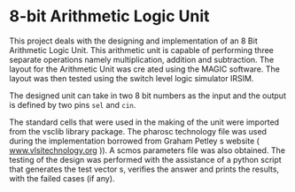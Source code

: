 # 8-bit Arithmetic Logic Unit

This project deals with the designing and implementation of an 8 Bit Arithmetic Logic Unit. This arithmetic unit is capable of performing three separate operations namely multiplication, addition and subtraction. The layout for the Arithmetic Unit was cre ated using the MAGIC software. The layout was then tested using the switch level logic simulator IRSIM. 

The designed unit can take in two 8 bit numbers as the input and the output is defined by two pins `sel` and `cin`.

The standard cells that were used in the making of the unit were imported from the vsclib library package. The pharosc technology file was used during the implementation borrowed from Graham Petley s website ( www.vlsitechnology.org )). A scmos parameters file was also obtained. The testing of the design was performed with the assistance of a python script that generates the test vector s, verifies the answer and prints the results, with the failed cases (if any).

